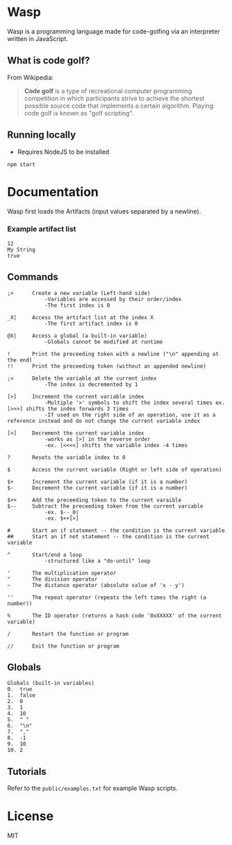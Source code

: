 # Wasp
Wasp is a programming language made for code-golfing via an interpreter written in JavaScript.

## What is code golf?
From Wikipedia:
> **Code golf** is a type of recreational computer programming competition in which participants strive to achieve the shortest possible source code that implements a certain algorithm. Playing code golf is known as "golf scripting".

## Running locally
- Requires NodeJS to be installed
```
npm start
```

# Documentation
Wasp first loads the Artifacts (input values separated by a newline).
### Example artifact list
```
12
My String
true
```

## Commands
```
;>      Create a new variable (Left-hand side)
            -Variables are accessed by their order/index
            -The first index is 0

_X|     Access the artifact list at the index X
            -The first artifact index is 0

@X|     Access a global (a built-in variable)
            -Globals cannot be modified at runtime

!       Print the preceeding token with a newline ("\n" appending at the end)
!!      Print the preceeding token (without an appended newline)

;<      Delete the variable at the current index
            -The index is decremented by 1

[>]     Increment the current variable index
            -Multiple '>' symbols to shift the index several times ex. [>>>] shifts the index forwards 3 times
            -If used on the right side of an operation, use it as a reference instead and do not change the current variable index

[<]     Decrement the current variable index
            -works as [>] in the reverse order
            -ex. [<<<<] shifts the variable index -4 times

?       Resets the variable index to 0

$       Access the current variable (Right or left side of operation)

$+      Increment the current variable (if it is a number)
$-      Decrement the current variable (if it is a number)

$++     Add the preceeding token to the current varaible
$--     Subtract the preceeding token from the current variable
            -ex. $--_0|
            -ex. $++[>]

#       Start an if statement -- the condition is the current variable
##      Start an if not statement -- the condition is the current variable

^       Start/end a loop
            -structured like a "do-until" loop

'       The multiplication operator
"       The division operator
~       The distance operator (absolute value of 'x - y')

''      The repeat operator (repeats the left times the right (a number))

%       The ID operator (returns a hash code '0xXXXXX' of the current variable)

/       Restart the function or program

//      Exit the function or program
```

## Globals
```
Globals (built-in variables)
0.	true
1.	false
2.  0
3.	1 
4.	10 
5.	" "
6.	"\n" 
7.	","
8.	-1
9.	10
10.	2
```

## Tutorials
Refer to the `public/examples.txt` for example Wasp scripts.

# License
MIT